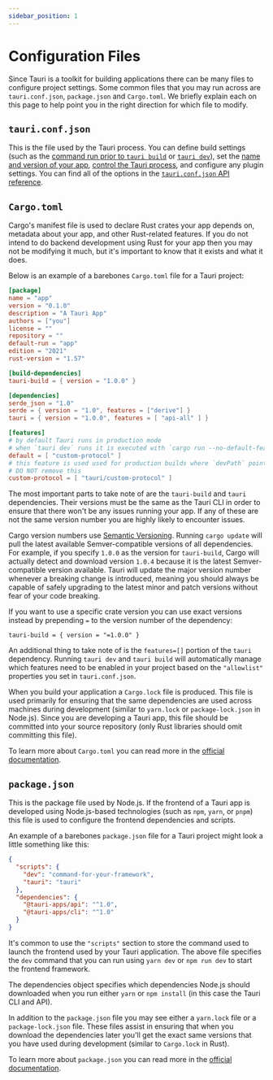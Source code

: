 ```yaml
---
sidebar_position: 1
---
```


# Configuration Files

Since Tauri is a toolkit for building applications there can be many files to configure project settings. Some common files that you may run across are `tauri.conf.json`, `package.json` and `Cargo.toml`. We briefly explain each on this page to help point you in the right direction for which file to modify.

## `tauri.conf.json`

This is the file used by the Tauri process. You can define build settings (such as the [command run prior to `tauri build`][before-build-command] or [`tauri dev`][before-dev-command]), set the [name and version of your app][package-config], [control the Tauri process][tauri-config], and configure any plugin settings. You can find all of the options in the [`tauri.conf.json` API reference].

## `Cargo.toml`

Cargo's manifest file is used to declare Rust crates your app depends on, metadata about your app, and other Rust-related features. If you do not intend to do backend development using Rust for your app then you may not be modifying it much, but it's important to know that it exists and what it does.

Below is an example of a barebones `Cargo.toml` file for a Tauri project:

```toml title=Cargo.toml
[package]
name = "app"
version = "0.1.0"
description = "A Tauri App"
authors = ["you"]
license = ""
repository = ""
default-run = "app"
edition = "2021"
rust-version = "1.57"

[build-dependencies]
tauri-build = { version = "1.0.0" }

[dependencies]
serde_json = "1.0"
serde = { version = "1.0", features = ["derive"] }
tauri = { version = "1.0.0", features = [ "api-all" ] }

[features]
# by default Tauri runs in production mode
# when `tauri dev` runs it is executed with `cargo run --no-default-features` if `devPath` is an URL
default = [ "custom-protocol" ]
# this feature is used used for production builds where `devPath` points to the filesystem
# DO NOT remove this
custom-protocol = [ "tauri/custom-protocol" ]
```

The most important parts to take note of are the `tauri-build` and `tauri` dependencies. Their versions must be the same as the Tauri CLI in order to ensure that there won't be any issues running your app. If any of these are not the same version number you are highly likely to encounter issues.

Cargo version numbers use [Semantic Versioning]. Running `cargo update` will pull the latest available Semver-compatible versions of all dependencies. For example, if you specify `1.0.0` as the version for `tauri-build`, Cargo will actually detect and download version `1.0.4` because it is the latest Semver-compatible version available. Tauri will update the major version number whenever a breaking change is introduced, meaning you should always be capable of safely upgrading to the latest minor and patch versions without fear of your code breaking.

If you want to use a specific crate version you can use exact versions instead by prepending `=` to the version number of the dependency:

```
tauri-build = { version = "=1.0.0" }
```

An additional thing to take note of is the `features=[]` portion of the `tauri` dependency. Running `tauri dev` and `tauri build` will automatically manage which features need to be enabled in your project based on the `"allowlist"` properties you set in `tauri.conf.json`.

When you build your application a `Cargo.lock` file is produced. This file is used primarily for ensuring that the same dependencies are used across machines during development (similar to `yarn.lock` or `package-lock.json` in Node.js). Since you are developing a Tauri app, this file should be committed into your source repository (only Rust libraries should omit committing this file).

To learn more about `Cargo.toml` you can read more in the [official documentation][cargo-manifest].

## `package.json`

This is the package file used by Node.js. If the frontend of a Tauri app is developed using Node.js-based technologies (such as `npm`, `yarn`, or `pnpm`) this file is used to configure the frontend dependencies and scripts.

An example of a barebones `package.json` file for a Tauri project might look a little something like this:

```json title=package.json
{
  "scripts": {
    "dev": "command-for-your-framework",
    "tauri": "tauri"
  },
  "dependencies": {
    "@tauri-apps/api": "^1.0",
    "@tauri-apps/cli": "^1.0"
  }
}
```

It's common to use the `"scripts"` section to store the command used to launch the frontend used by your Tauri application. The above file specifies the `dev` command that you can run using `yarn dev` or `npm run dev` to start the frontend framework.

The dependencies object specifies which dependencies Node.js should downloaded when you run either `yarn` or `npm install` (in this case the Tauri CLI and API).

In addition to the `package.json` file you may see either a `yarn.lock` file or a `package-lock.json` file. These files assist in ensuring that when you download the dependencies later you'll get the exact same versions that you have used during development (similar to `Cargo.lock` in Rust).

To learn more about `package.json` you can read more in the [official documentation][npm-package].

[`tauri.conf.json` api reference]: ../../api/config.md
[before-build-command]: ../../api/config.md#buildconfig.beforebuildcommand
[semantic versioning]: https://semver.org
[cargo-manifest]: https://doc.rust-lang.org/cargo/reference/manifest.html
[npm-package]: https://docs.npmjs.com/cli/v8/configuring-npm/package-json
[before-dev-command]: ../../api/config.md#buildconfig.beforedevcommand
[package-config]: ../../api/config#packageconfig
[tauri-config]: ../../api/config#tauriconfig
